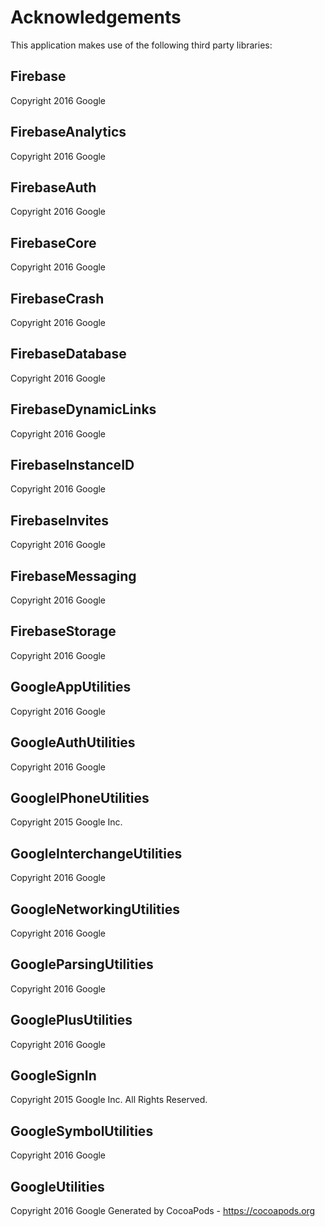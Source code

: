 # Acknowledgements
This application makes use of the following third party libraries:

## Firebase

Copyright 2016 Google

## FirebaseAnalytics

Copyright 2016 Google

## FirebaseAuth

Copyright 2016 Google

## FirebaseCore

Copyright 2016 Google

## FirebaseCrash

Copyright 2016 Google

## FirebaseDatabase

Copyright 2016 Google

## FirebaseDynamicLinks

Copyright 2016 Google

## FirebaseInstanceID

Copyright 2016 Google

## FirebaseInvites

Copyright 2016 Google

## FirebaseMessaging

Copyright 2016 Google

## FirebaseStorage

Copyright 2016 Google

## GoogleAppUtilities

Copyright 2016 Google

## GoogleAuthUtilities

Copyright 2016 Google

## GoogleIPhoneUtilities

Copyright 2015 Google Inc.

## GoogleInterchangeUtilities

Copyright 2016 Google

## GoogleNetworkingUtilities

Copyright 2016 Google

## GoogleParsingUtilities

Copyright 2016 Google

## GooglePlusUtilities

Copyright 2016 Google

## GoogleSignIn

Copyright 2015 Google Inc. All Rights Reserved.

## GoogleSymbolUtilities

Copyright 2016 Google

## GoogleUtilities

Copyright 2016 Google
Generated by CocoaPods - https://cocoapods.org
